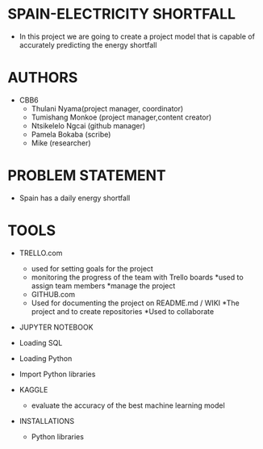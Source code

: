 # SPAIN-ELECTRICITY SHORTFALL
* In this project we are going to create a project model that is capable of accurately predicting the energy shortfall


# AUTHORS
* CBB6
    * Thulani Nyama(project manager, coordinator)
    * Tumishang Monkoe (project manager,content creator)
    * Ntsikelelo Ngcai (github manager)
    * Pamela Bokaba (scribe)
    *  Mike (researcher)

# PROBLEM STATEMENT
 * Spain has a daily energy shortfall

# TOOLS
* TRELLO.com
  * used for setting goals for the project
  * monitoring the progress of the team with Trello boards
  *used to assign team members
  *manage the project
  * GITHUB.com
  * Used for documenting the project on README.md / WIKI
  *The project and to create repositories
  *Used to collaborate
*  JUPYTER NOTEBOOK
* Loading SQL
* Loading Python
* Import Python libraries
     
     
*  KAGGLE
    * evaluate the accuracy of the best machine learning model


*  INSTALLATIONS
     * Python libraries
